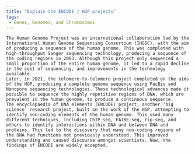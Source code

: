 ```yaml
---
title: "Explain the ENCODE / HGP projects"
tags:
 - Genes, Genomes, and Chromosomes
---
```


    The Human Genome Project was an international collaboration led by the International Human Genome Sequencing Consortium (IHGSC), with the aim of producing a sequence of the human genome. This was completed with high-throughput Sanger sequencing technology, producing a sequence of the coding regions in 2003. Although this project only sequenced a small proportion of the entire human genome, it led to a rapid decline in the cost of sequencing, and improvements in the technology available. 
    Later, in 2021, the telomere-to-telomere project completed on the aims of the HGP, producing a complete genome sequence using PacBio and Nanopore sequencing technologies. These technological advances made it possible to sequence the highly repetitive regions of DNA, which are prevalent in the human genome, to produce a continuous sequence. 
    The encyclopaedia of DNA elements (ENCODE) project, another ‘big science’ research project, built on the work of the HGP, attempting to identify non-coding elements of the human genome. This used many different techniques, including ChIP-seq, FAIRE-seq, rip-seq, and others to identify interactions within DNA and between DNA and proteins. This led to the discovery that many non-coding regions of the DNA had functions not previously understood. This improved understanding and caused discourse amongst scientists. Now, the findings of ENCODE are widely accepted.

